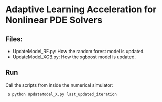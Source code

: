 # Adaptive Learning Acceleration for Nonlinear PDE Solvers

## Files:

- UpdateModel_RF.py: How the random forest model is updated.
- UpdateModel_XGB.py: How the xgboost model is updated.

## Run

Call the scripts from inside the numerical simulator:

```
 $ python UpdateModel_X.py last_updated_iteration
```


